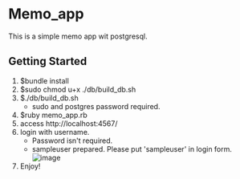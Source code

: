 # Memo_app 
This is a simple memo app wit postgresql.
## Getting Started
1. $bundle install
2. $sudo chmod u+x ./db/build_db.sh
3. $./db/build_db.sh
    * sudo and postgres password required.  
5. $ruby memo_app.rb
6. access http://localhost:4567/
7. login with username.
   * Password isn't required.
   * sampleuser prepared. Please put 'sampleuser' in login form.
   ![image](https://github.com/seicho/Memo_app/assets/16710992/ca7dff61-44c9-4e5d-aae2-a8461a170616)
8. Enjoy!
